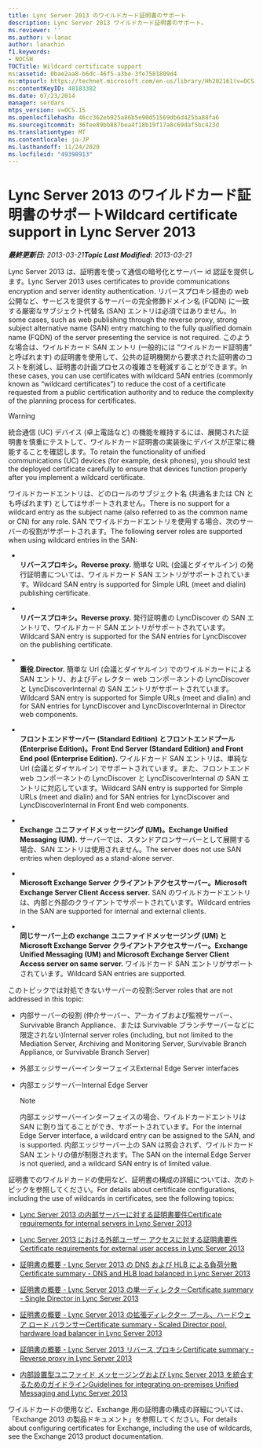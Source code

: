 ```yaml
---
title: Lync Server 2013 のワイルドカード証明書のサポート
description: Lync Server 2013 ワイルドカード証明書のサポート。
ms.reviewer: ''
ms.author: v-lanac
author: lanachin
f1.keywords:
- NOCSH
TOCTitle: Wildcard certificate support
ms:assetid: 0bae2aa8-b6dc-46f5-a3be-3fe7581809d4
ms:mtpsurl: https://technet.microsoft.com/en-us/library/Hh202161(v=OCS.15)
ms:contentKeyID: 48183382
ms.date: 07/23/2014
manager: serdars
mtps_version: v=OCS.15
ms.openlocfilehash: 46cc362eb925a86b5e90d51569db6d425ba88fa6
ms.sourcegitcommit: 36fee89bb887bea4f18b19f17a8c69daf5bc423d
ms.translationtype: MT
ms.contentlocale: ja-JP
ms.lasthandoff: 11/24/2020
ms.locfileid: "49398913"
---
```

# <a name="wildcard-certificate-support-in-lync-server-2013"></a><span data-ttu-id="b5e1e-103">Lync Server 2013 のワイルドカード証明書のサポート</span><span class="sxs-lookup"><span data-stu-id="b5e1e-103">Wildcard certificate support in Lync Server 2013</span></span>

<div data-xmlns="http://www.w3.org/1999/xhtml">

<div class="topic" data-xmlns="http://www.w3.org/1999/xhtml" data-msxsl="urn:schemas-microsoft-com:xslt" data-cs="https://msdn.microsoft.com/">

<div data-asp="https://msdn2.microsoft.com/asp">



</div>

<div id="mainSection">

<div id="mainBody"><span data-ttu-id="b5e1e-104">

<span> </span></span><span class="sxs-lookup"><span data-stu-id="b5e1e-104">

<span> </span></span></span>

<span data-ttu-id="b5e1e-105">_**最終更新日:** 2013-03-21_</span><span class="sxs-lookup"><span data-stu-id="b5e1e-105">_**Topic Last Modified:** 2013-03-21_</span></span>

<span data-ttu-id="b5e1e-106">Lync Server 2013 は、証明書を使って通信の暗号化とサーバー id 認証を提供します。</span><span class="sxs-lookup"><span data-stu-id="b5e1e-106">Lync Server 2013 uses certificates to provide communications encryption and server identity authentication.</span></span> <span data-ttu-id="b5e1e-107">リバースプロキシ経由の web 公開など、サービスを提供するサーバーの完全修飾ドメイン名 (FQDN) に一致する厳密なサブジェクト代替名 (SAN) エントリは必須ではありません。</span><span class="sxs-lookup"><span data-stu-id="b5e1e-107">In some cases, such as web publishing through the reverse proxy, strong subject alternative name (SAN) entry matching to the fully qualified domain name (FQDN) of the server presenting the service is not required.</span></span> <span data-ttu-id="b5e1e-108">このような場合は、ワイルドカード SAN エントリ (一般的には "ワイルドカード証明書" と呼ばれます) の証明書を使用して、公共の証明機関から要求された証明書のコストを削減し、証明書の計画プロセスの複雑さを軽減することができます。</span><span class="sxs-lookup"><span data-stu-id="b5e1e-108">In these cases, you can use certificates with wildcard SAN entries (commonly known as “wildcard certificates”) to reduce the cost of a certificate requested from a public certification authority and to reduce the complexity of the planning process for certificates.</span></span>

<div>


> [!WARNING]  
> <span data-ttu-id="b5e1e-109">統合通信 (UC) デバイス (卓上電話など) の機能を維持するには、展開された証明書を慎重にテストして、ワイルドカード証明書の実装後にデバイスが正常に機能することを確認します。</span><span class="sxs-lookup"><span data-stu-id="b5e1e-109">To retain the functionality of unified communications (UC) devices (for example, desk phones), you should test the deployed certificate carefully to ensure that devices function properly after you implement a wildcard certificate.</span></span>



</div>

<span data-ttu-id="b5e1e-110">ワイルドカードエントリは、どのロールのサブジェクト名 (共通名または CN とも呼ばれます) としてはサポートされません。</span><span class="sxs-lookup"><span data-stu-id="b5e1e-110">There is no support for a wildcard entry as the subject name (also referred to as the common name or CN) for any role.</span></span> <span data-ttu-id="b5e1e-111">SAN でワイルドカードエントリを使用する場合、次のサーバーの役割がサポートされます。</span><span class="sxs-lookup"><span data-stu-id="b5e1e-111">The following server roles are supported when using wildcard entries in the SAN:</span></span>

  - <span></span>  
    <span data-ttu-id="b5e1e-112">**リバースプロキシ。**</span><span class="sxs-lookup"><span data-stu-id="b5e1e-112">**Reverse proxy.**</span></span>   <span data-ttu-id="b5e1e-113">簡単な URL (会議とダイヤルイン) の発行証明書については、ワイルドカード SAN エントリがサポートされています。</span><span class="sxs-lookup"><span data-stu-id="b5e1e-113">Wildcard SAN entry is supported for Simple URL (meet and dialin) publishing certificate.</span></span>

  - <span></span>  
    <span data-ttu-id="b5e1e-114">**リバースプロキシ。**</span><span class="sxs-lookup"><span data-stu-id="b5e1e-114">**Reverse proxy.**</span></span>   <span data-ttu-id="b5e1e-115">発行証明書の LyncDiscover の SAN エントリで、ワイルドカード SAN エントリがサポートされています。</span><span class="sxs-lookup"><span data-stu-id="b5e1e-115">Wildcard SAN entry is supported for the SAN entries for LyncDiscover on the publishing certificate.</span></span>

  - <span></span>  
    <span data-ttu-id="b5e1e-116">**重役.**</span><span class="sxs-lookup"><span data-stu-id="b5e1e-116">**Director.**</span></span>   <span data-ttu-id="b5e1e-117">簡単な Url (会議とダイヤルイン) でのワイルドカードによる SAN エントリ、およびディレクター web コンポーネントの LyncDiscover と LyncDiscoverInternal の SAN エントリがサポートされています。</span><span class="sxs-lookup"><span data-stu-id="b5e1e-117">Wildcard SAN entry is supported for Simple URLs (meet and dialin) and for SAN entries for LyncDiscover and LyncDiscoverInternal in Director web components.</span></span>

  - <span></span>  
    <span data-ttu-id="b5e1e-118">**フロントエンドサーバー (Standard Edition) とフロントエンドプール (Enterprise Edition)。**</span><span class="sxs-lookup"><span data-stu-id="b5e1e-118">**Front End Server (Standard Edition) and Front End pool (Enterprise Edition).**</span></span> <span data-ttu-id="b5e1e-119">ワイルドカード SAN エントリは、単純な Url (会議とダイヤルイン) でサポートされています。また、フロントエンド web コンポーネントの LyncDiscover と LyncDiscoverInternal の SAN エントリに対応しています。</span><span class="sxs-lookup"><span data-stu-id="b5e1e-119">Wildcard SAN entry is supported for Simple URLs (meet and dialin) and for SAN entries for LyncDiscover and LyncDiscoverInternal in Front End web components.</span></span>

  - <span></span>  
    <span data-ttu-id="b5e1e-120">**Exchange ユニファイドメッセージング (UM)。**</span><span class="sxs-lookup"><span data-stu-id="b5e1e-120">**Exchange Unified Messaging (UM).**</span></span>   <span data-ttu-id="b5e1e-121">サーバーでは、スタンドアロンサーバーとして展開する場合、SAN エントリは使用されません。</span><span class="sxs-lookup"><span data-stu-id="b5e1e-121">The server does not use SAN entries when deployed as a stand-alone server.</span></span>

  - <span></span>  
    <span data-ttu-id="b5e1e-122">**Microsoft Exchange Server クライアントアクセスサーバー。**</span><span class="sxs-lookup"><span data-stu-id="b5e1e-122">**Microsoft Exchange Server Client Access server.**</span></span>   <span data-ttu-id="b5e1e-123">SAN のワイルドカードエントリは、内部と外部のクライアントでサポートされています。</span><span class="sxs-lookup"><span data-stu-id="b5e1e-123">Wildcard entries in the SAN are supported for internal and external clients.</span></span>

  - <span></span>  
    <span data-ttu-id="b5e1e-124">**同じサーバー上の exchange ユニファイドメッセージング (UM) と Microsoft Exchange Server クライアントアクセスサーバー。**</span><span class="sxs-lookup"><span data-stu-id="b5e1e-124">**Exchange Unified Messaging (UM) and Microsoft Exchange Server Client Access server on same server.**</span></span>   <span data-ttu-id="b5e1e-125">ワイルドカード SAN エントリがサポートされています。</span><span class="sxs-lookup"><span data-stu-id="b5e1e-125">Wildcard SAN entries are supported.</span></span>

<span data-ttu-id="b5e1e-126">このトピックでは対処できないサーバーの役割:</span><span class="sxs-lookup"><span data-stu-id="b5e1e-126">Server roles that are not addressed in this topic:</span></span>

  - <span data-ttu-id="b5e1e-127">内部サーバーの役割 (仲介サーバー、アーカイブおよび監視サーバー、Survivable Branch Appliance、または Survivable ブランチサーバーなどに限定されない)</span><span class="sxs-lookup"><span data-stu-id="b5e1e-127">Internal server roles (including, but not limited to the Mediation Server, Archiving and Monitoring Server, Survivable Branch Appliance, or Survivable Branch Server)</span></span>

  - <span data-ttu-id="b5e1e-128">外部エッジサーバーインターフェイス</span><span class="sxs-lookup"><span data-stu-id="b5e1e-128">External Edge Server interfaces</span></span>

  - <span data-ttu-id="b5e1e-129">内部エッジサーバー</span><span class="sxs-lookup"><span data-stu-id="b5e1e-129">Internal Edge Server</span></span>
    
    <div>
    

    > [!NOTE]  
    > <span data-ttu-id="b5e1e-130">内部エッジサーバーインターフェイスの場合、ワイルドカードエントリは SAN に割り当てることができ、サポートされています。</span><span class="sxs-lookup"><span data-stu-id="b5e1e-130">For the internal Edge Server interface, a wildcard entry can be assigned to the SAN, and is supported.</span></span> <span data-ttu-id="b5e1e-131">内部エッジサーバー上の SAN は照会されず、ワイルドカード SAN エントリの値が制限されます。</span><span class="sxs-lookup"><span data-stu-id="b5e1e-131">The SAN on the internal Edge Server is not queried, and a wildcard SAN entry is of limited value.</span></span>

    
    </div>

<span data-ttu-id="b5e1e-132">証明書でのワイルドカードの使用など、証明書の構成の詳細については、次のトピックを参照してください。</span><span class="sxs-lookup"><span data-stu-id="b5e1e-132">For details about certificate configurations, including the use of wildcards in certificates, see the following topics:</span></span>

  - [<span data-ttu-id="b5e1e-133">Lync Server 2013 の内部サーバーに対する証明書要件</span><span class="sxs-lookup"><span data-stu-id="b5e1e-133">Certificate requirements for internal servers in Lync Server 2013</span></span>](lync-server-2013-certificate-requirements-for-internal-servers.md)

  - [<span data-ttu-id="b5e1e-134">Lync Server 2013 における外部ユーザー アクセスに対する証明書要件</span><span class="sxs-lookup"><span data-stu-id="b5e1e-134">Certificate requirements for external user access in Lync Server 2013</span></span>](lync-server-2013-certificate-requirements-for-external-user-access.md)

  - [<span data-ttu-id="b5e1e-135">証明書の概要 - Lync Server 2013 の DNS および HLB による負荷分散</span><span class="sxs-lookup"><span data-stu-id="b5e1e-135">Certificate summary - DNS and HLB load balanced in Lync Server 2013</span></span>](lync-server-2013-certificate-summary-dns-and-hlb-load-balanced.md)

  - [<span data-ttu-id="b5e1e-136">証明書の概要 - Lync Server 2013 の単一ディレクター</span><span class="sxs-lookup"><span data-stu-id="b5e1e-136">Certificate summary - Single Director in Lync Server 2013</span></span>](lync-server-2013-certificate-summary-single-director.md)

  - [<span data-ttu-id="b5e1e-137">証明書の概要 - Lync Server 2013 の拡張ディレクター プール、ハードウェア ロード バランサー</span><span class="sxs-lookup"><span data-stu-id="b5e1e-137">Certificate summary - Scaled Director pool, hardware load balancer in Lync Server 2013</span></span>](lync-server-2013-certificate-summary-scaled-director-pool-hardware-load-balancer.md)

  - [<span data-ttu-id="b5e1e-138">証明書の概要 - Lync Server 2013 リバース プロキシ</span><span class="sxs-lookup"><span data-stu-id="b5e1e-138">Certificate summary - Reverse proxy in Lync Server 2013</span></span>](lync-server-2013-certificate-summary-reverse-proxy.md)

  - [<span data-ttu-id="b5e1e-139">内部設置型ユニファイド メッセージングおよび Lync Server 2013 を統合するためのガイドライン</span><span class="sxs-lookup"><span data-stu-id="b5e1e-139">Guidelines for integrating on-premises Unified Messaging and Lync Server 2013</span></span>](lync-server-2013-guidelines-for-integrating-on-premises-unified-messaging.md)

<span data-ttu-id="b5e1e-140">ワイルドカードの使用など、Exchange 用の証明書の構成の詳細については、「Exchange 2013 の製品ドキュメント」を参照してください。</span><span class="sxs-lookup"><span data-stu-id="b5e1e-140">For details about configuring certificates for Exchange, including the use of wildcards, see the Exchange 2013 product documentation.</span></span>

<span data-ttu-id="b5e1e-141"></div>

<span> </span>

</div>

</div>

</span><span class="sxs-lookup"><span data-stu-id="b5e1e-141"></div>

<span> </span>

</div>

</div>

</span></span></div>


